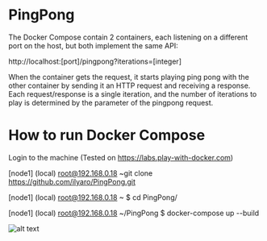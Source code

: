 # PingPong
The Docker Compose contain 2 containers, each listening on a different port on the host, but both implement the same API:

http://localhost:[port]/pingpong?iterations=[integer]

When the container gets the request, it starts playing ping pong with the other container by sending it an HTTP request
and receiving a response. Each request/response is a single iteration, and the number of iterations to play is determined
by the parameter of the pingpong request.


# How to run Docker Compose
Login to the machine (Tested on https://labs.play-with-docker.com)

[node1] (local) root@192.168.0.18 ~git clone https://github.com/ilyaro/PingPong.git

[node1] (local) root@192.168.0.18 ~
$ cd PingPong/

[node1] (local) root@192.168.0.18 ~/PingPong
$ docker-compose up --build

![alt text](https://user-images.githubusercontent.com/40502115/97773120-cff45b00-1b55-11eb-8b19-f399844a5406.png)
